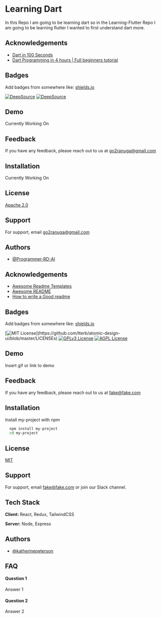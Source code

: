 # Learning Dart

In this Repo I am going to be learning dart so in the Learning-Flutter Repo I am going to be learning flutter I wanted to first understand dart more.

## Acknowledgements

- [Dart in 100 Seconds](https://www.youtube.com/watch?v=NrO0CJCbYLA)
- [Dart Programming in 4 hours | Full beginners tutorial](https://www.youtube.com/watch?v=5xlVP04905w)

## Badges

Add badges from somewhere like: [shields.io](https://shields.io/)

[![DeepSource](https://deepsource.io/gh/Programmer-RD-AI/Learning-Dart.svg/?label=active+issues&show_trend=true&token=RjwNSBB-gMDMYnOYWEkxqy3b)](https://deepsource.io/gh/Programmer-RD-AI/Learning-Dart/?ref=repository-badge)
[![DeepSource](https://deepsource.io/gh/Programmer-RD-AI/Learning-Dart.svg/?label=resolved+issues&show_trend=true&token=RjwNSBB-gMDMYnOYWEkxqy3b)](https://deepsource.io/gh/Programmer-RD-AI/Learning-Dart/?ref=repository-badge)

## Demo

Currently Working On

## Feedback

If you have any feedback, please reach out to us at go2ranuga@gmail.com

## Installation

Currently Working On

## License

[Apache 2.0](https://www.apache.org/licenses/LICENSE-2.0)

## Support

For support, email go2ranuga@gmail.com

## Authors

- [@Programmer-RD-AI](https://www.github.com/Programmer-RD-AI)

## Acknowledgements

- [Awesome Readme Templates](https://awesomeopensource.com/project/elangosundar/awesome-README-templates)
- [Awesome README](https://github.com/matiassingers/awesome-readme)
- [How to write a Good readme](https://bulldogjob.com/news/449-how-to-write-a-good-readme-for-your-github-project)

## Badges

Add badges from somewhere like: [shields.io](https://shields.io/)

[![MIT License](https://img.shields.io/apm/l/atomic-design-ui.svg?)](https://github.com/tterb/atomic-design-ui/blob/master/LICENSEs)
[![GPLv3 License](https://img.shields.io/badge/License-GPL%20v3-yellow.svg)](https://opensource.org/licenses/)
[![AGPL License](https://img.shields.io/badge/license-AGPL-blue.svg)](http://www.gnu.org/licenses/agpl-3.0)

## Demo

Insert gif or link to demo

## Feedback

If you have any feedback, please reach out to us at fake@fake.com

## Installation

Install my-project with npm

```bash
  npm install my-project
  cd my-project
```

## License

[MIT](https://choosealicense.com/licenses/mit/)

## Support

For support, email fake@fake.com or join our Slack channel.

## Tech Stack

**Client:** React, Redux, TailwindCSS

**Server:** Node, Express

## Authors

- [@katherinepeterson](https://www.github.com/octokatherine)

## FAQ

#### Question 1

Answer 1

#### Question 2

Answer 2

